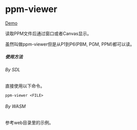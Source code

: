 # ppm-viewer

<a href="https://gadgets.fomal.host/ppm-viewer/">Demo</a>

读取PPM文件后通过窗口或者Canvas显示。

虽然叫做ppm-viewer但是从P1到P6(PBM, PGM, PPM)都可以读。

##### 使用方法

###### By SDL

直接使用以下命令。

```shell
ppm-viewer <FILE>
```

###### By WASM

参考web目录里的示例。